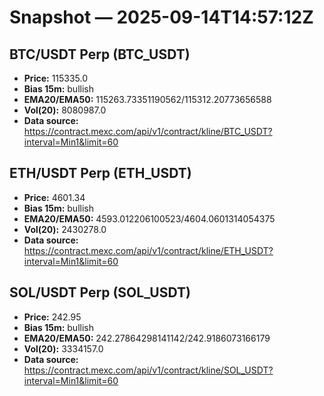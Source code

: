 # Snapshot — 2025-09-14T14:57:12Z

## BTC/USDT Perp (BTC_USDT)
- **Price:** 115335.0
- **Bias 15m:** bullish
- **EMA20/EMA50:** 115263.73351190562/115312.20773656588
- **Vol(20):** 8080987.0
- **Data source:** https://contract.mexc.com/api/v1/contract/kline/BTC_USDT?interval=Min1&limit=60

## ETH/USDT Perp (ETH_USDT)
- **Price:** 4601.34
- **Bias 15m:** bullish
- **EMA20/EMA50:** 4593.012206100523/4604.0601314054375
- **Vol(20):** 2430278.0
- **Data source:** https://contract.mexc.com/api/v1/contract/kline/ETH_USDT?interval=Min1&limit=60

## SOL/USDT Perp (SOL_USDT)
- **Price:** 242.95
- **Bias 15m:** bullish
- **EMA20/EMA50:** 242.27864298141142/242.9186073166179
- **Vol(20):** 3334157.0
- **Data source:** https://contract.mexc.com/api/v1/contract/kline/SOL_USDT?interval=Min1&limit=60
